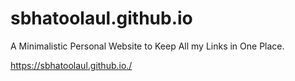 # sbhatoolaul.github.io
A Minimalistic Personal Website to Keep All my Links in One Place.

https://sbhatoolaul.github.io./
